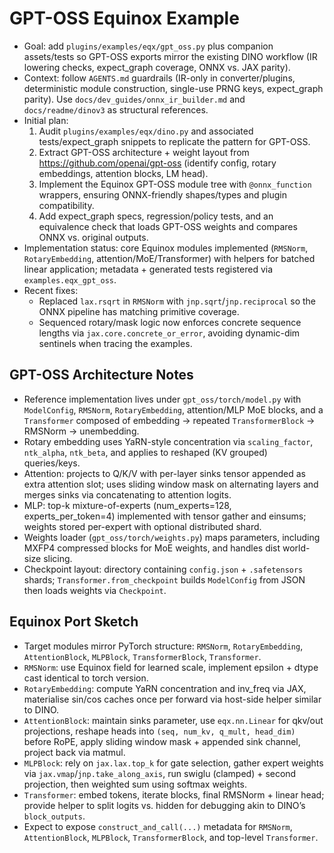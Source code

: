 # GPT-OSS Equinox Example

- Goal: add `plugins/examples/eqx/gpt_oss.py` plus companion assets/tests so GPT-OSS exports mirror the existing DINO workflow (IR lowering checks, expect_graph coverage, ONNX vs. JAX parity).
- Context: follow `AGENTS.md` guardrails (IR-only in converter/plugins, deterministic module construction, single-use PRNG keys, expect_graph parity). Use `docs/dev_guides/onnx_ir_builder.md` and `docs/readme/dinov3` as structural references.
- Initial plan:
  1. Audit `plugins/examples/eqx/dino.py` and associated tests/expect_graph snippets to replicate the pattern for GPT-OSS.
  2. Extract GPT-OSS architecture + weight layout from https://github.com/openai/gpt-oss (identify config, rotary embeddings, attention blocks, LM head).
  3. Implement the Equinox GPT-OSS module tree with `@onnx_function` wrappers, ensuring ONNX-friendly shapes/types and plugin compatibility.
  4. Add expect_graph specs, regression/policy tests, and an equivalence check that loads GPT-OSS weights and compares ONNX vs. original outputs.
- Implementation status: core Equinox modules implemented (`RMSNorm`, `RotaryEmbedding`, attention/MoE/Transformer) with helpers for batched linear application; metadata + generated tests registered via `examples.eqx_gpt_oss`.
- Recent fixes:
  - Replaced `lax.rsqrt` in `RMSNorm` with `jnp.sqrt`/`jnp.reciprocal` so the ONNX pipeline has matching primitive coverage.
  - Sequenced rotary/mask logic now enforces concrete sequence lengths via `jax.core.concrete_or_error`, avoiding dynamic-dim sentinels when tracing the examples.

## GPT-OSS Architecture Notes

- Reference implementation lives under `gpt_oss/torch/model.py` with `ModelConfig`, `RMSNorm`, `RotaryEmbedding`, attention/MLP MoE blocks, and a `Transformer` composed of embedding → repeated `TransformerBlock` → RMSNorm → unembedding.
- Rotary embedding uses YaRN-style concentration via `scaling_factor`, `ntk_alpha`, `ntk_beta`, and applies to reshaped (KV grouped) queries/keys.
- Attention: projects to Q/K/V with per-layer sinks tensor appended as extra attention slot; uses sliding window mask on alternating layers and merges sinks via concatenating to attention logits.
- MLP: top-k mixture-of-experts (num_experts=128, experts_per_token=4) implemented with tensor gather and einsums; weights stored per-expert with optional distributed shard.
- Weights loader (`gpt_oss/torch/weights.py`) maps parameters, including MXFP4 compressed blocks for MoE weights, and handles dist world-size slicing.
- Checkpoint layout: directory containing `config.json` + `.safetensors` shards; `Transformer.from_checkpoint` builds `ModelConfig` from JSON then loads weights via `Checkpoint`.

## Equinox Port Sketch

- Target modules mirror PyTorch structure: `RMSNorm`, `RotaryEmbedding`, `AttentionBlock`, `MLPBlock`, `TransformerBlock`, `Transformer`.
- `RMSNorm`: use Equinox field for learned scale, implement epsilon + dtype cast identical to torch version.
- `RotaryEmbedding`: compute YaRN concentration and inv_freq via JAX, materialise sin/cos caches once per forward via host-side helper similar to DINO.
- `AttentionBlock`: maintain sinks parameter, use `eqx.nn.Linear` for qkv/out projections, reshape heads into `(seq, num_kv, q_mult, head_dim)` before RoPE, apply sliding window mask + appended sink channel, project back via matmul.
- `MLPBlock`: rely on `jax.lax.top_k` for gate selection, gather expert weights via `jax.vmap`/`jnp.take_along_axis`, run swiglu (clamped) + second projection, then weighted sum using softmax weights.
- `Transformer`: embed tokens, iterate blocks, final RMSNorm + linear head; provide helper to split logits vs. hidden for debugging akin to DINO’s `block_outputs`.
- Expect to expose `construct_and_call(...)` metadata for `RMSNorm`, `AttentionBlock`, `MLPBlock`, `TransformerBlock`, and top-level `Transformer`.
